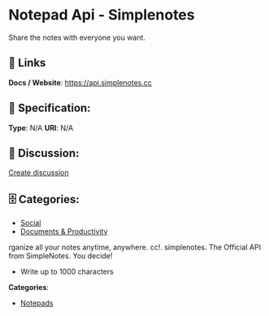 # Notepad Api - Simplenotes


Share the notes with everyone you want.

##  🔗 Links
**Docs / Website**: https://api.simplenotes.cc

## 🧬 Specification:
**Type**: N/A
**URI**: N/A

## 💬 Discussion:
[Create discussion](https://github.com/apis-list/apis-list/discussions/new)

## 🗄️ Categories:
- [Social](https://github.com/apis-list/apis-list#social)
- [Documents & Productivity](https://github.com/apis-list/apis-list#documents-and-productivity)







rganize all your notes anytime, anywhere. cc!. simplenotes. The Official API from SimpleNotes.  You decide!
- Write up to 1000 characters



**Categories**:
- [Notepads](https://github.com/apis-list/apis-list#notepads)




